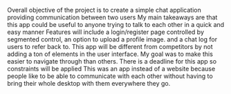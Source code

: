 Overall objective of the project is to create a simple chat application providing communication between two users
My main takeaways are that this app could be useful to anyone trying to talk to each other in a quick and easy manner
Features will include a login/register page controlled by segmented control, an option to upload a profile image. and a chat log for users to refer back to.
This app will be different from competitors by not adding a ton of elements in the user interface. My goal was to make this easier to navigate through than others.
There is a deadline for this app so constraints will be applied
This was an app instead of a website because people like to be able to communicate with each other without having to bring their whole desktop with them everywhere they go.
